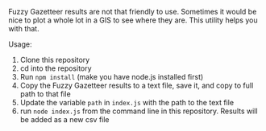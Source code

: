 Fuzzy Gazetteer results are not that friendly to use. Sometimes it would be nice to plot a whole lot in a GIS to see where they are. This utility helps you with that. 

Usage:

1. Clone this repository
2. cd into the repository
3. Run ```npm install``` (make you have node.js installed first)
4. Copy the Fuzzy Gazetteer results to a text file, save it, and copy to full path to that file
5. Update the variable ```path``` in ```index.js``` with the path to the text file
6. run ```node index.js``` from the command line in this repository. Results will be added as a new csv file

